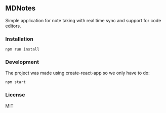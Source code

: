 ## MDNotes
Simple application for note taking with real time sync and support for code editors.

### Installation

`npm run install`

### Development

The project was made using create-react-app so we only have to do:

```
npm start
```

### License
MIT
